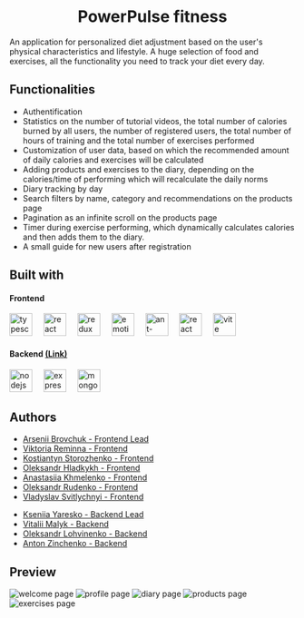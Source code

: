 <h1 align="center">PowerPulse fitness</h1>
<p>An application for personalized diet adjustment based on the user's physical characteristics and lifestyle. A huge selection of food and exercises, all the functionality you need to track your diet every day.</h2>

<h2>Functionalities</h2>
<ul>
  <li>Authentification</li>
  <li>Statistics on the number of tutorial videos, the total number of calories burned by all users, the number of registered users, the total number of hours of training and the total number of exercises performed</li>
  <li>Customization of user data, based on which the recommended amount of daily calories and exercises will be calculated</li>
  <li>Adding products and exercises to the diary, depending on the calories/time of performing which will recalculate the daily norms</li>
  <li>Diary tracking by day</li>
  <li>Search filters by name, category and recommendations on the products page</li>
  <li>Pagination as an infinite scroll on the products page</li>
  <li>Timer during exercise performing, which dynamically calculates calories and then adds them to the diary.</li>
  <li>A small guide for new users after registration</li>
</ul>

<h2>Built with</h2>
<h4>Frontend</h3>
<div align="left">
  <img src="https://cdn.jsdelivr.net/gh/devicons/devicon/icons/typescript/typescript-original.svg" height="40" alt="typescript logo"  />
  <img width="12" />
  <img src="https://cdn.jsdelivr.net/gh/devicons/devicon/icons/react/react-original.svg" height="40" alt="react logo"  />
  <img width="12" />
  <img src="https://cdn.simpleicons.org/redux/764ABC" height="40" alt="redux logo"  />
  <img width="12" />
  <img src="https://emotion.sh/logo-48x48.png" width="40" height="40" alt="emotion" />
  <img width="12" />
  <img src="https://gw.alipayobjects.com/zos/rmsportal/KDpgvguMpGfqaHPjicRK.svg" width="40" height="40" alt="ant-design" />
  <img width="12" />
  <img src="https://velog.velcdn.com/images/cjy0029/post/5160dec4-e600-4229-8d01-a718842ca10a/reactrouter.jpeg" width="40" height="40" alt="react router" />
  <img width="12" />
  <img src="https://img.icons8.com/fluency/48/vite.png" alt="vite" width="40" height="40"/>
</div>

<h4>Backend <a href="https://github.com/Ksuyaresko/fitness-app-backend">(Link)</a></h4>
<div align="left">
  <img src="https://img.icons8.com/color/48/nodejs.png" alt="nodejs" width="40" height="40" />
  <img width="12" />
  <img src="https://img.icons8.com/fluency/48/express-js.png" alt="expressjs" width="40" height="40" />
  <img width="12" />
  <img src="https://img.icons8.com/color/48/mongodb.png" alt="mongodb" width="40" height="40" />
</div>

<h2>Authors</h2>
<ul>
  <li><a href="https://github.com/Robertw8">Arsenii Brovchuk - Frontend Lead</a></li>
  <li><a href="https://github.com/ViktoriaReminna">Viktoria Reminna - Frontend</a></li>
  <li><a href="https://github.com/KostiantynSS">Kostiantyn Storozhenko - Frontend</a></li>
  <li><a href="https://github.com/gladja">Oleksandr Hladkykh - Frontend</a></li>
  <li><a href="https://github.com/anastasiiahmel">Anastasiia Khmelenko - Frontend</a></li>
  <li><a href="https://github.com/ruden4">Oleksandr Rudenko - Frontend</a></li>
  <li><a href="https://github.com/Svitly4nyi-Vla2yslav">Vladyslav Svitlychnyi - Frontend</a></li>
</ul>
<ul>
  <li><a href="https://github.com/Ksuyaresko">Kseniia Yaresko - Backend Lead</a></li>
  <li><a href="https://github.com/Vitalii-Malyk">Vitalii Malyk - Backend</a></li>
  <li><a href="https://github.com/Alexblack19">Oleksandr Lohvinenko - Backend</a></li>
  <li><a href="https://github.com/AntonZinchenko32">Anton Zinchenko - Backend</a></li>
</ul>

<h2>Preview</h2>
<img src="https://i.imgur.com/HQQ0fJp.png" alt="welcome page" />
<img src="https://i.imgur.com/6twh5zi.png" alt="profile page" />
<img src="https://i.imgur.com/UEjFN5P.png" alt="diary page" />
<img src="https://i.imgur.com/ftQ80bc.png" alt="products page" />
<img src="https://i.imgur.com/SKkmWH0.png" alt="exercises page" />
